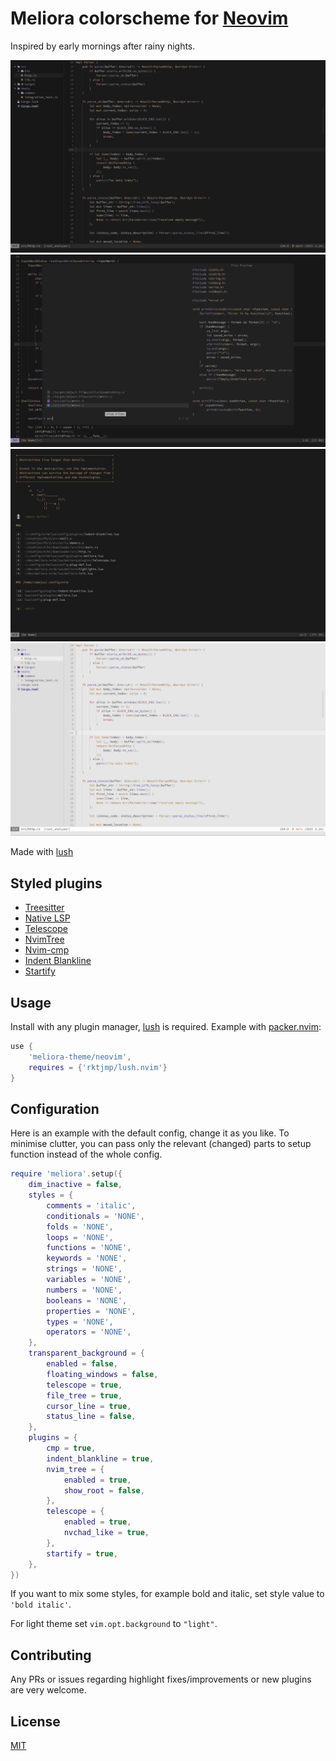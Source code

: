 # Meliora colorscheme for [Neovim](https://github.com/neovim/neovim)
Inspired by early mornings after rainy nights.

![preview](assets/code.png)
![preview](assets/telescope.png)
![preview](assets/startify.png)
![preview](assets/light_code.png)

Made with [lush](https://github.com/rktjmp/lush.nvim)

## Styled plugins
- [Treesitter](https://github.com/nvim-treesitter/nvim-treesitter)
- [Native LSP](https://github.com/neovim/nvim-lspconfig)
- [Telescope](https://github.com/nvim-telescope/telescope.nvim)
- [NvimTree](https://github.com/kyazdani42/nvim-tree.lua)
- [Nvim-cmp](https://github.com/hrsh7th/nvim-cmp)
- [Indent Blankline](https://github.com/lukas-reineke/indent-blankline.nvim)
- [Startify](https://github.com/mhinz/vim-startify)

## Usage
Install with any plugin manager, [lush](https://github.com/rktjmp/lush.nvim) is required.
Example with [packer.nvim](https://github.com/wbthomason/packer.nvim):
```lua
use {
    'meliora-theme/neovim',
    requires = {'rktjmp/lush.nvim'}
}
```

## Configuration
Here is an example with the default config, change it as you like. To minimise clutter, you can pass only the relevant (changed) parts to setup function instead of the whole config.

```lua
require 'meliora'.setup({
    dim_inactive = false,
    styles = {
        comments = 'italic',
        conditionals = 'NONE',
        folds = 'NONE',
        loops = 'NONE',
        functions = 'NONE',
        keywords = 'NONE',
        strings = 'NONE',
        variables = 'NONE',
        numbers = 'NONE',
        booleans = 'NONE',
        properties = 'NONE',
        types = 'NONE',
        operators = 'NONE',
    },
    transparent_background = {
        enabled = false,
        floating_windows = false,
        telescope = true,
        file_tree = true,
        cursor_line = true,
        status_line = false,
    },
    plugins = {
        cmp = true,
        indent_blankline = true,
        nvim_tree = {
            enabled = true,
            show_root = false,
        },
        telescope = {
            enabled = true,
            nvchad_like = true,
        },
        startify = true,
    },
})
```
If you want to mix some styles, for example bold and italic, set style value to `'bold italic'`.

For light theme set `vim.opt.background` to `"light"`.

## Contributing
Any PRs or issues regarding highlight fixes/improvements or new plugins are very welcome.

## License
[MIT](./LICENSE)

